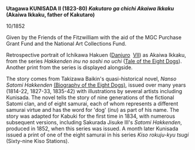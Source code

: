 **Utagawa KUNISADA II (1823-80) _Kakutaro ga chichi Akaiwa Ikkaku_ (Akaiwa Ikkaku, father of Kakutaro)**

10/1852

Given by the Friends of the Fitzwilliam with the aid of the MGC Purchase Grant Fund and the National Art Collections Fund.

Retrospective portrait of Ichikawa Hakuen ([Danjuro](/exhibition/group-8-part-1)  [VII](/themes/textE)) as Akaiwa Ikkaku, from the series _Hakkenden inu no soshi no uchi_ ([Tale of the Eight Dogs](/exhibition/group-23)). Another print from the series is displayed alongside.

The story comes from Takizawa Baikin's quasi-historical novel, _Nanso Satomi Hakkenden_ [(Biography of the Eight Dogs)](/exhibition/group-23), issued over many years (1814-22, 1827-33, 1835-42) with illustrations by several artists including Kunisada. The novel tells the story of nine generations of the fictional Satomi clan, and of eight samurai, each of whom represents a different samurai virtue and has the word for 'dog' (_inu_) as part of his name. The story was adapted for Kabuki for the first time in 1834, with numerous subsequent versions, including Sakurada Jisuke III's _Satomi Hakkenden_, produced in 1852, when this series was issued. A month later Kunisada issued a print of one of the eight samurai in his series _Kiso rokuju-kyu tsugi_ (Sixty-nine Kiso Stations).
